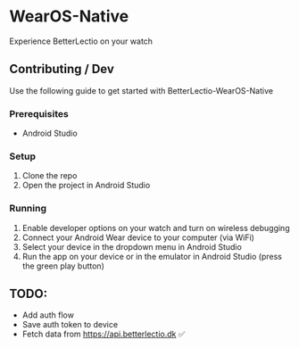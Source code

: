 # WearOS-Native
Experience BetterLectio on your watch

## Contributing / Dev
Use the following guide to get started with BetterLectio-WearOS-Native

### Prerequisites
- Android Studio

### Setup
1. Clone the repo
2. Open the project in Android Studio

### Running
1. Enable developer options on your watch and turn on wireless debugging
2. Connect your Android Wear device to your computer (via WiFi)
3. Select your device in the dropdown menu in Android Studio
4. Run the app on your device or in the emulator in Android Studio (press the green play button) 

## TODO:
- Add auth flow
- Save auth token to device
- Fetch data from https://api.betterlectio.dk ✅ 